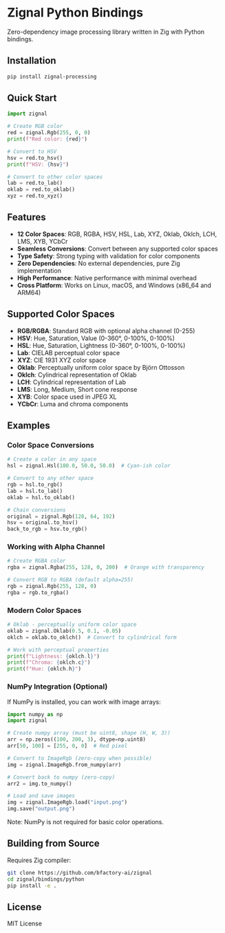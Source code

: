 # Zignal Python Bindings

Zero-dependency image processing library written in Zig with Python bindings.

## Installation

```bash
pip install zignal-processing
```

## Quick Start

```python
import zignal

# Create RGB color
red = zignal.Rgb(255, 0, 0)
print(f"Red color: {red}")

# Convert to HSV
hsv = red.to_hsv()
print(f"HSV: {hsv}")

# Convert to other color spaces
lab = red.to_lab()
oklab = red.to_oklab()
xyz = red.to_xyz()
```

## Features

- **12 Color Spaces**: RGB, RGBA, HSV, HSL, Lab, XYZ, Oklab, Oklch, LCH, LMS, XYB, YCbCr
- **Seamless Conversions**: Convert between any supported color spaces
- **Type Safety**: Strong typing with validation for color components
- **Zero Dependencies**: No external dependencies, pure Zig implementation
- **High Performance**: Native performance with minimal overhead
- **Cross Platform**: Works on Linux, macOS, and Windows (x86_64 and ARM64)

## Supported Color Spaces

- **RGB/RGBA**: Standard RGB with optional alpha channel (0-255)
- **HSV**: Hue, Saturation, Value (0-360°, 0-100%, 0-100%)
- **HSL**: Hue, Saturation, Lightness (0-360°, 0-100%, 0-100%)
- **Lab**: CIELAB perceptual color space
- **XYZ**: CIE 1931 XYZ color space
- **Oklab**: Perceptually uniform color space by Björn Ottosson
- **Oklch**: Cylindrical representation of Oklab
- **LCH**: Cylindrical representation of Lab
- **LMS**: Long, Medium, Short cone response
- **XYB**: Color space used in JPEG XL
- **YCbCr**: Luma and chroma components

## Examples

### Color Space Conversions

```python
# Create a color in any space
hsl = zignal.Hsl(180.0, 50.0, 50.0)  # Cyan-ish color

# Convert to any other space
rgb = hsl.to_rgb()
lab = hsl.to_lab()
oklab = hsl.to_oklab()

# Chain conversions
original = zignal.Rgb(128, 64, 192)
hsv = original.to_hsv()
back_to_rgb = hsv.to_rgb()
```

### Working with Alpha Channel

```python
# Create RGBA color
rgba = zignal.Rgba(255, 128, 0, 200)  # Orange with transparency

# Convert RGB to RGBA (default alpha=255)
rgb = zignal.Rgb(255, 128, 0)
rgba = rgb.to_rgba()
```

### Modern Color Spaces

```python
# Oklab - perceptually uniform color space
oklab = zignal.Oklab(0.5, 0.1, -0.05)
oklch = oklab.to_oklch()  # Convert to cylindrical form

# Work with perceptual properties
print(f"Lightness: {oklch.l}")
print(f"Chroma: {oklch.c}")
print(f"Hue: {oklch.h}")
```

### NumPy Integration (Optional)

If NumPy is installed, you can work with image arrays:

```python
import numpy as np
import zignal

# Create numpy array (must be uint8, shape (H, W, 3))
arr = np.zeros((100, 200, 3), dtype=np.uint8)
arr[50, 100] = [255, 0, 0]  # Red pixel

# Convert to ImageRgb (zero-copy when possible)
img = zignal.ImageRgb.from_numpy(arr)

# Convert back to numpy (zero-copy)
arr2 = img.to_numpy()

# Load and save images
img = zignal.ImageRgb.load("input.png")
img.save("output.png")
```

Note: NumPy is not required for basic color operations.

## Building from Source

Requires Zig compiler:

```bash
git clone https://github.com/bfactory-ai/zignal
cd zignal/bindings/python
pip install -e .
```

## License

MIT License

